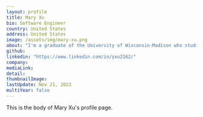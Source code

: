 ```yaml
---
layout: profile
title: Mary Xu
bio: Software Engineer
country: United States
address: United States
image: /assets/img/mary-xu.png
about: "I'm a graduate of the University of Wisconsin-Madison who studied Computer Science with a minor in Business. I enjoy working in a collaborative team setting and am passionate about learning a breadth of programming skills. Currently, I am a Software Engineer at Google working on Personalized Service Health."
github: 
linkedin: "https://www.linkedin.com/in/yxu2162/"
company: 
mediaLink:
detail: 
thumbnailImage:
lastUpdate: Nov 21, 2023
multiYear: false
---
```


This is the body of  Mary Xu's profile page.
